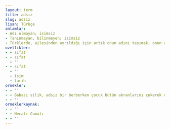 ```yaml
---
layout: term
title: adsız
slug: adsiz
lisan: Türkçe
anlamlar:
- Adı olmayan; isimsiz
- Tanınmayan, bilinmeyen; isimsiz
- Türklerde, ailesinden ayrıldığı için artık onun adını taşımak, onun adıyla anılmak hakkını yitirmiş olan, bir yararlık gösterdiğinde ancak ad kazanabilen delikanlı; isimsiz
ozellikler:
- - sıfat
- - sıfat
  - ''
- - sıfat
  - ''
  - isim
  - tarih
ornekler:
- - ''
- - Babası silik, adsız bir berberken çocuk bütün akranlarını çekerek dükkânını canlandırdı.
- - ''
orneklerkaynak:
- - ''
- - Necati Cumalı
- - ''
---
```

